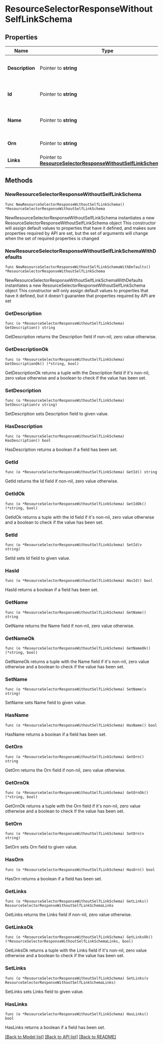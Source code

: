# ResourceSelectorResponseWithoutSelfLinkSchema

## Properties

Name | Type | Description | Notes
------------ | ------------- | ------------- | -------------
**Description** | Pointer to **string** | Description of the Resource Selector | [optional] 
**Id** | Pointer to **string** | Unique key for the Resource Selector | [optional] 
**Name** | Pointer to **string** | Name of the Resource Selector | [optional] 
**Orn** | Pointer to **string** | An Okta resource name | [optional] 
**Links** | Pointer to [**ResourceSelectorResponseWithoutSelfLinkSchemaLinks**](ResourceSelectorResponseWithoutSelfLinkSchemaLinks.md) |  | [optional] 

## Methods

### NewResourceSelectorResponseWithoutSelfLinkSchema

`func NewResourceSelectorResponseWithoutSelfLinkSchema() *ResourceSelectorResponseWithoutSelfLinkSchema`

NewResourceSelectorResponseWithoutSelfLinkSchema instantiates a new ResourceSelectorResponseWithoutSelfLinkSchema object
This constructor will assign default values to properties that have it defined,
and makes sure properties required by API are set, but the set of arguments
will change when the set of required properties is changed

### NewResourceSelectorResponseWithoutSelfLinkSchemaWithDefaults

`func NewResourceSelectorResponseWithoutSelfLinkSchemaWithDefaults() *ResourceSelectorResponseWithoutSelfLinkSchema`

NewResourceSelectorResponseWithoutSelfLinkSchemaWithDefaults instantiates a new ResourceSelectorResponseWithoutSelfLinkSchema object
This constructor will only assign default values to properties that have it defined,
but it doesn't guarantee that properties required by API are set

### GetDescription

`func (o *ResourceSelectorResponseWithoutSelfLinkSchema) GetDescription() string`

GetDescription returns the Description field if non-nil, zero value otherwise.

### GetDescriptionOk

`func (o *ResourceSelectorResponseWithoutSelfLinkSchema) GetDescriptionOk() (*string, bool)`

GetDescriptionOk returns a tuple with the Description field if it's non-nil, zero value otherwise
and a boolean to check if the value has been set.

### SetDescription

`func (o *ResourceSelectorResponseWithoutSelfLinkSchema) SetDescription(v string)`

SetDescription sets Description field to given value.

### HasDescription

`func (o *ResourceSelectorResponseWithoutSelfLinkSchema) HasDescription() bool`

HasDescription returns a boolean if a field has been set.

### GetId

`func (o *ResourceSelectorResponseWithoutSelfLinkSchema) GetId() string`

GetId returns the Id field if non-nil, zero value otherwise.

### GetIdOk

`func (o *ResourceSelectorResponseWithoutSelfLinkSchema) GetIdOk() (*string, bool)`

GetIdOk returns a tuple with the Id field if it's non-nil, zero value otherwise
and a boolean to check if the value has been set.

### SetId

`func (o *ResourceSelectorResponseWithoutSelfLinkSchema) SetId(v string)`

SetId sets Id field to given value.

### HasId

`func (o *ResourceSelectorResponseWithoutSelfLinkSchema) HasId() bool`

HasId returns a boolean if a field has been set.

### GetName

`func (o *ResourceSelectorResponseWithoutSelfLinkSchema) GetName() string`

GetName returns the Name field if non-nil, zero value otherwise.

### GetNameOk

`func (o *ResourceSelectorResponseWithoutSelfLinkSchema) GetNameOk() (*string, bool)`

GetNameOk returns a tuple with the Name field if it's non-nil, zero value otherwise
and a boolean to check if the value has been set.

### SetName

`func (o *ResourceSelectorResponseWithoutSelfLinkSchema) SetName(v string)`

SetName sets Name field to given value.

### HasName

`func (o *ResourceSelectorResponseWithoutSelfLinkSchema) HasName() bool`

HasName returns a boolean if a field has been set.

### GetOrn

`func (o *ResourceSelectorResponseWithoutSelfLinkSchema) GetOrn() string`

GetOrn returns the Orn field if non-nil, zero value otherwise.

### GetOrnOk

`func (o *ResourceSelectorResponseWithoutSelfLinkSchema) GetOrnOk() (*string, bool)`

GetOrnOk returns a tuple with the Orn field if it's non-nil, zero value otherwise
and a boolean to check if the value has been set.

### SetOrn

`func (o *ResourceSelectorResponseWithoutSelfLinkSchema) SetOrn(v string)`

SetOrn sets Orn field to given value.

### HasOrn

`func (o *ResourceSelectorResponseWithoutSelfLinkSchema) HasOrn() bool`

HasOrn returns a boolean if a field has been set.

### GetLinks

`func (o *ResourceSelectorResponseWithoutSelfLinkSchema) GetLinks() ResourceSelectorResponseWithoutSelfLinkSchemaLinks`

GetLinks returns the Links field if non-nil, zero value otherwise.

### GetLinksOk

`func (o *ResourceSelectorResponseWithoutSelfLinkSchema) GetLinksOk() (*ResourceSelectorResponseWithoutSelfLinkSchemaLinks, bool)`

GetLinksOk returns a tuple with the Links field if it's non-nil, zero value otherwise
and a boolean to check if the value has been set.

### SetLinks

`func (o *ResourceSelectorResponseWithoutSelfLinkSchema) SetLinks(v ResourceSelectorResponseWithoutSelfLinkSchemaLinks)`

SetLinks sets Links field to given value.

### HasLinks

`func (o *ResourceSelectorResponseWithoutSelfLinkSchema) HasLinks() bool`

HasLinks returns a boolean if a field has been set.


[[Back to Model list]](../README.md#documentation-for-models) [[Back to API list]](../README.md#documentation-for-api-endpoints) [[Back to README]](../README.md)


